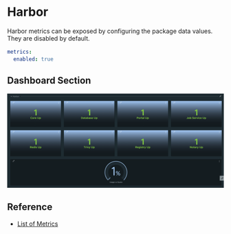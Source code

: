 # Harbor 

Harbor metrics can be exposed by configuring the package data values.  They are disabled by default.

```yaml
metrics:
  enabled: true
```

## Dashboard Section

![Harbor Section](harbor-section.png)

## Reference 

- [List of Metrics](https://goharbor.io/docs/2.3.0/administration/metrics/#harbor-exporter-metrics)